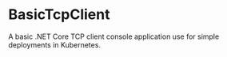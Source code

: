 # BasicTcpClient
A basic .NET Core TCP client console application use for simple deployments in Kubernetes. 
